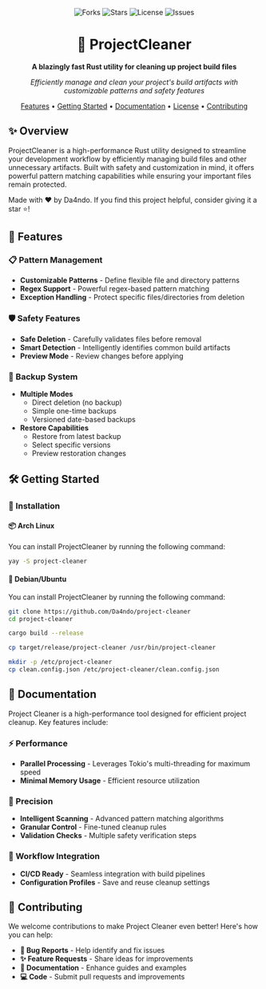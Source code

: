 <div align="center">

![Forks](https://img.shields.io/github/forks/Da4ndo/project-cleaner?label=Forks&color=lime&logo=githubactions&logoColor=lime)
![Stars](https://img.shields.io/github/stars/Da4ndo/project-cleaner?label=Stars&color=yellow&logo=reverbnation&logoColor=yellow)
![License](https://img.shields.io/github/license/Da4ndo/project-cleaner?label=License&color=808080&logo=gitbook&logoColor=808080)
![Issues](https://img.shields.io/github/issues/Da4ndo/project-cleaner?label=Issues&color=red&logo=ifixit&logoColor=red)

# 🧹 ProjectCleaner

<p align="center">
  <strong>A blazingly fast Rust utility for cleaning up project build files</strong>
</p>

<p align="center">
  <em>Efficiently manage and clean your project's build artifacts with customizable patterns and safety features</em>
</p>

<p align="center">
  <a href="#-features">Features</a> •
  <a href="#%EF%B8%8F-getting-started">Getting Started</a> •
  <a href="#-documentation">Documentation</a> •
  <a href="#-license">License</a> •
  <a href="#-contributing">Contributing</a>
</p>

</div>

## ✨ Overview

ProjectCleaner is a high-performance Rust utility designed to streamline your development workflow by efficiently managing build files and other unnecessary artifacts. Built with safety and customization in mind, it offers powerful pattern matching capabilities while ensuring your important files remain protected.

Made with ❤️ by Da4ndo. If you find this project helpful, consider giving it a star ⭐️!

## 🚀 Features

### 📋 Pattern Management
- **Customizable Patterns** - Define flexible file and directory patterns
- **Regex Support** - Powerful regex-based pattern matching
- **Exception Handling** - Protect specific files/directories from deletion

### 🛡️ Safety Features
- **Safe Deletion** - Carefully validates files before removal
- **Smart Detection** - Intelligently identifies common build artifacts
- **Preview Mode** - Review changes before applying

### 💾 Backup System
- **Multiple Modes**
  - Direct deletion (no backup)
  - Simple one-time backups
  - Versioned date-based backups
- **Restore Capabilities**
  - Restore from latest backup
  - Select specific versions
  - Preview restoration changes

## 🛠️ Getting Started

### 🔧 Installation

#### 📦 Arch Linux

You can install ProjectCleaner by running the following command: 
```bash
yay -S project-cleaner
```

#### 🐧 Debian/Ubuntu

You can install ProjectCleaner by running the following command: 
```bash
git clone https://github.com/Da4ndo/project-cleaner
cd project-cleaner

cargo build --release

cp target/release/project-cleaner /usr/bin/project-cleaner

mkdir -p /etc/project-cleaner
cp clean.config.json /etc/project-cleaner/clean.config.json
```

## 📖 Documentation

Project Cleaner is a high-performance tool designed for efficient project cleanup. Key features include:

### ⚡️ Performance
- **Parallel Processing** - Leverages Tokio's multi-threading for maximum speed
- **Minimal Memory Usage** - Efficient resource utilization

### 🎯 Precision
- **Intelligent Scanning** - Advanced pattern matching algorithms
- **Granular Control** - Fine-tuned cleanup rules
- **Validation Checks** - Multiple safety verification steps

### 🔄 Workflow Integration
- **CI/CD Ready** - Seamless integration with build pipelines
- **Configuration Profiles** - Save and reuse cleanup settings

## 🤝 Contributing

We welcome contributions to make Project Cleaner even better! Here's how you can help:

- **🐛 Bug Reports** - Help identify and fix issues
- **✨ Feature Requests** - Share ideas for improvements
- **📝 Documentation** - Enhance guides and examples
- **💻 Code** - Submit pull requests and improvements